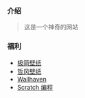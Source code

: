 ### 介绍

> 这是一个神奇的网站

### 福利

- [极简壁纸](https://bz.zzzmh.cn/index)
- [哲风壁纸](https://haowallpaper.com/homeView)
- [Wallhaven](https://wallhaven.cc/toplist)
- [Scratch 编程](https://turbowarp.org/editor)

